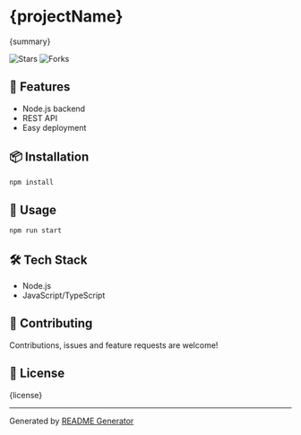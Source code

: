 
# {projectName}

{summary}

![Stars](https://img.shields.io/github/stars/{owner}/{repo}) ![Forks](https://img.shields.io/github/forks/{owner}/{repo})

## 🚀 Features
- Node.js backend
- REST API
- Easy deployment

## 📦 Installation
```bash
npm install
```

## 🏃 Usage
```bash
npm run start
```

## 🛠️ Tech Stack
- Node.js
- JavaScript/TypeScript

## 🤝 Contributing
Contributions, issues and feature requests are welcome!

## 📄 License
{license}

---
Generated by [README Generator](https://github.com/dexpie/readmegenerator)
